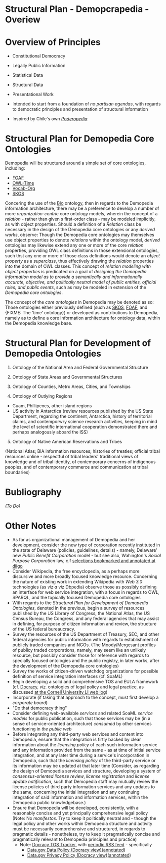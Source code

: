 Structural Plan - Demopcrapedia - Overiew
=====================================

# Overview of Principles

* Constitutional Democracy
* Legally Public Information

* Statistical Data
* Structural Data
* Presentational Work

* Intended to start from a foundation of _no partisan agendas_, with regards to democratic principles and presentation of structural information
* Inspired by Chile's own _[Poderopedia][poderopedia]_

# Structural Plan for Demopedia Core Ontologies

Demopedia will be structured around a simple set of core ontologies, including:
* [FOAF][foaf]
* [OWL-Time][owl-time]
* [Vocab-Org][vocab-org]
* [SKOS][skos]

Concering the use of the [Bio][bio-vocab] ontology, then in regards to the Demopedia information architecture, there may be a preference to develop a number of more _organization-centric_ core ontology models, wherein the concept of a _relation_ - rather than given s first-order class - may be modeled implicitly, as with object properties.  Should  a definition of a _Relation_ class be necessary in the design of the Demopedia core ontologies or any _derived works_, observe: Though the Demopedia core ontologies may themselves use object properties to denote _relations_ within the ontology model, _derived_ ontologies may likewise extend any one or more of the core _relation_ properties, providing OWL class definitions in those extensional ontologies, such thst any one or more of those class definitions would denote an _object property_ as a _superclass_, thus effectively drawing the _relation_ properties into the domain of OWL classes. This concept of _relation modeling with object properties_ is predicated on a goal of _designing the Demopedia information model as to provide a semantically and informationally accurate, objective, and politically neutral model of  public entities, official roles, and public events_, such as may be modeled in extension of the _Demopedia core ontologies_.

The concept of the _core ontologies_ in Demopedia may be denoted as so: Those ontologies either previously defined (such as [SKOS][skos], [FOAF][foaf], and {FIXME: The 'time' ontology}) or developed as contributions to Demopedia, namely as to define a core information architecture for ontology data, within the Demopedia knowledge base.


# Structural Plan for Development of Demopedia Ontologies

1. Ontology of the National Area and Federal Governmental Structure

2. Ontology of State Areas and Governmental Structures

3. Ontology of Counties, Metro Areas, Cities, and Townships

4. Ontology of Outlying Regions

* Guam, Phillipenes, other island regions
* US activity in Antarctica (review resources published by the US State Department, regarding the continent, Antarctica, history of territorial claims, and contemporwry science research activities, keeping in mind the level of scientific international cooperation demonstrated there and perhaps analogously aboard the ISS)

5. Ontology of Native American Reservations and Tribes

(National Atlas; BIA information resources; histories of treaties; official tribal resources online - respectful of tribal leaders' traditional views of knowledge and of tribal identity, of contemporary concerns of indigenous peoples, and of contemporary commerce and communication at tribal boundaries)

# Bubliography

_(To Do)_

# Other Notes

* As far as organizational management of Demopedia and her development, consider the new type of corporation recently instituted in the state of Delaware (policies, guidelines, details) - namely, Delaware' new _Public Benefit Corporation_ model - but see also, Wahington's _Social Purpose Corporation_ law, c.f [selections bookmarked and annotated at diigo](https://www.diigo.com/user/spchamp/%22Social%20Entrepreneurialism%22)
* Consider Wikipedia, the free encyclopedia, as a perhaps more discursive and more broadly focused knowledge resource. Concerning the nature of existing work in extending Wikipedia with _Web 3.0_ technologies (as _viz a viz_ Dbpedia) observe those as possibly defining an interface for web service integration, with a focus in regards to OWL, SPARQL, and the topically focused Demopedia core ontologies
* With regards to the _Structural Plan for Development of Demopedia Ontologies_, denoted in the previous, begin a survey of resources published by the US Library of Congress, the National Atlas, the US Census Bureau, the Congress, and any federal agencies that may assist in defining, for purpose of citizen information and review, the structure of the US federal bureaucracy.
* Survey the resources of the US Department of Treasury, SEC, and other federal agencies for public information with regards to establishment of publicly traded companies and NGOs. (The Moody/Mergesant profiles of publicy traded corporations, namely, may seem like an unlikely resource, but possibly consider those for reference with regards to specially focused ontologies and the public registry, in later works, after the development of the Demopedia core ontologies)
* Survey the works of citizen-driven watchdog organizations for possible definition of service integration interfaces (cf. SoaML)
* Begin developing a solid and comprehensive TOS and EULA framework
  (cf. [Docracy](http://www.docracy.com/), _viz._ ontologies of legal policy and legal practice,
  as discussed [at the Cornell University LI web log](http://blog.law.cornell.edu/voxpop/category/legal-ontologies/))
* Incorporate (if taking that approach to the concept, must first develop a _corporate board_)
* "Do that democracy thing"
* Consider defining web-available _services_ and related SoaML _service models_ for public publication, such that those services may be (in a sense of service-oriented architecture) _consumed_ by other services functioning in _the public web_
* Before integrating any third-party web services and content into Demopedia, ensure that the integration is firtly backed by clear information about the _licensing policy_ of each such information service and any information provided from the same - as at time of initial service integration, and at any later time during a service's incorporation in Demopedia, such that the _licensing policy_ of the third-party service or its information may be updated at that later time (Consider, as regarding the design of Demopedia services and structure, developing a system of _consensus-oriented license review_, _license registration_ and _license update notification_, such that Demopedia staff may mutually review the license policies of third party information services and any updates to the same, concerning the initial integration and any continuing integration of said information and information services, within the Demopedia public knowledgebase.)
* Ensure that Demopedia will be developed, consistently, with a reasonably concise and yet principally comprehensive legal policy (Note: No _manifestos_. Try to keep it politically neutral and - though the legal policy and other works within Demopedia structure and activity must be necessarily comprehensive and structured, in regards to pragmatic details - nonetheless, try to keep it pragmatically concise and pragmatically relevant to Demopedia principles and practice)
    * Note: [Docracy TOS Tracker](http://www.docracy.com/tos/changes),
      with [periodic RSS feed](http://www.docracy.com/tos/rss.rss) -
      specifically
	    * [Data.gov Data Policy (Docracy view)](http://www.docracy.com/0mm6ntpt572/data-gov-data-policy-tos)([annotated](https://diigo.com/010rqs))
		* [Data.gov Privacy Policy (Docracy view)](http://www.docracy.com/0umpb9wg5g4/data-gov-privacy-policy-tos)([annotated](https://diigo.com/010rqr))


[poderopedia]: http://www.poderopedia.org/
[foaf]: http://www.foaf-project.org/
[bio-vocab]: http://vocab.org/bio/0.1/.html
[skos]: http://www.w3.org/2004/02/skos/
[owl-time]: http://www.w3.org/TR/owl-time/
[vocab-org]: http://www.w3.org/TR/vocab-org/
